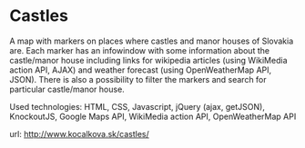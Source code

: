 # Castles
A map with markers on places where castles and manor houses of Slovakia are. Each marker has an infowindow with some information about the castle/manor house including links for wikipedia articles (using WikiMedia action API, AJAX) and weather forecast (using OpenWeatherMap API, JSON). There is also a possibility to filter the markers and search for particular castle/manor house.

Used technologies:
HTML, CSS, Javascript, jQuery (ajax, getJSON), KnockoutJS, Google Maps API, WikiMedia action API, OpenWeatherMap API

url: http://www.kocalkova.sk/castles/
